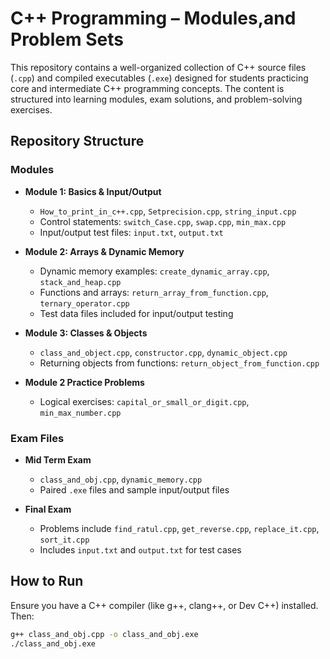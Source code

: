 # C++ Programming – Modules,and Problem Sets

This repository contains a well-organized collection of C++ source files (`.cpp`) and compiled executables (`.exe`) designed for students practicing core and intermediate C++ programming concepts. The content is structured into learning modules, exam solutions, and problem-solving exercises.

## Repository Structure

### **Modules**

- **Module 1: Basics & Input/Output**
  - `How_to_print_in_c++.cpp`, `Setprecision.cpp`, `string_input.cpp`
  - Control statements: `switch_Case.cpp`, `swap.cpp`, `min_max.cpp`
  - Input/output test files: `input.txt`, `output.txt`

- **Module 2: Arrays & Dynamic Memory**
  - Dynamic memory examples: `create_dynamic_array.cpp`, `stack_and_heap.cpp`
  - Functions and arrays: `return_array_from_function.cpp`, `ternary_operator.cpp`
  - Test data files included for input/output testing

- **Module 3: Classes & Objects**
  - `class_and_object.cpp`, `constructor.cpp`, `dynamic_object.cpp`
  - Returning objects from functions: `return_object_from_function.cpp`

- **Module 2 Practice Problems**
  - Logical exercises: `capital_or_small_or_digit.cpp`, `min_max_number.cpp`

### **Exam Files**

- **Mid Term Exam**
  - `class_and_obj.cpp`, `dynamic_memory.cpp`
  - Paired `.exe` files and sample input/output files

- **Final Exam**
  - Problems include `find_ratul.cpp`, `get_reverse.cpp`, `replace_it.cpp`, `sort_it.cpp`
  - Includes `input.txt` and `output.txt` for test cases

## How to Run

Ensure you have a C++ compiler (like g++, clang++, or Dev C++) installed. Then:

```bash
g++ class_and_obj.cpp -o class_and_obj.exe
./class_and_obj.exe
